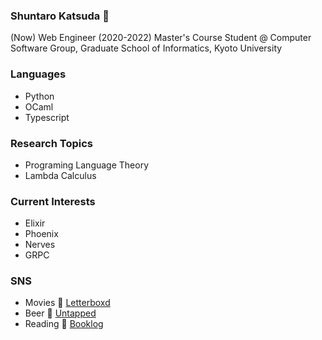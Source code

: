 ### Shuntaro Katsuda 👋

(Now) Web Engineer 
(2020-2022) Master's Course Student @ Computer Software Group, Graduate School of Informatics, Kyoto University

### Languages

* Python
* OCaml
* Typescript

### Research Topics

+ Programing Language Theory
+ Lambda Calculus

### Current Interests

* Elixir
* Phoenix
* Nerves
* GRPC

### SNS

* Movies 🎥 [Letterboxd](https://letterboxd.com/katshun0307) 
* Beer 🍺 [Untapped](https://untp.beer/mK210)
* Reading 📖 [Booklog](https://booklog.jp/users/ktstr)

<!--
**katshun0307/katshun0307** is a ✨ _special_ ✨ repository because its `README.md` (this file) appears on your GitHub profile.

Here are some ideas to get you started:

- 🔭 I’m currently working on ...
- 🌱 I’m currently learning ...
- 👯 I’m looking to collaborate on ...
- 🤔 I’m looking for help with ...
- 💬 Ask me about ...
- 📫 How to reach me: ...
- 😄 Pronouns: ...
- ⚡ Fun fact: ...
-->
